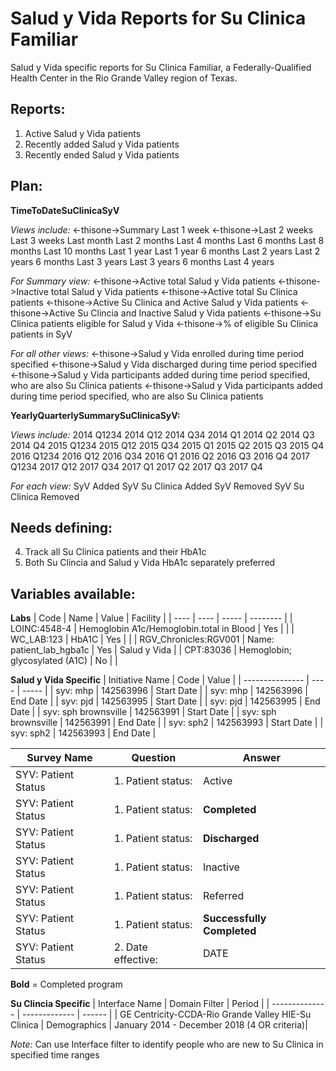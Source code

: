 # Salud y Vida Reports for Su Clinica Familiar

Salud y Vida specific reports for Su Clinica Familiar, a Federally-Qualified Health Center in the Rio Grande Valley region of Texas.

## Reports:

1. Active Salud y Vida patients
2. Recently added Salud y Vida patients
3. Recently ended Salud y Vida patients

## Plan:

**TimeToDateSuClinicaSyV**

*Views include:*
<-thisone->Summary
Last 1 week
<-thisone->Last 2 weeks
Last 3 weeks
Last month
Last 2 months
Last 4 months
Last 6 months
Last 8 months
Last 10 months
Last 1 year
Last 1 year 6 months
Last 2 years
Last 2 years 6 months
Last 3 years
Last 3 years 6 months
Last 4 years

*For Summary view:*
<-thisone->Active total Salud y Vida patients
<-thisone->Inactive total Salud y Vida patients
<-thisone->Active total Su Clinica patients
<-thisone->Active Su Clinica and Active Salud y Vida patients
<-thisone->Active Su Clincia and Inactive Salud y Vida patients
<-thisone->Su Clinica patients eligible for Salud y Vida
<-thisone->% of eligible Su Clinica patients in SyV

*For all other views:*
<-thisone->Salud y Vida enrolled during time period specified
<-thisone->Salud y Vida discharged during time period specified
<-thisone->Salud y Vida participants added during time period specified, who are also Su Clinica patients
<-thisone->Salud y Vida participants added during time period specified, who are also Su Clinica patients

**YearlyQuarterlySummarySuClinicaSyV:**

*Views include:*
2014 Q1234
2014 Q12
2014 Q34
2014 Q1
2014 Q2
2014 Q3
2014 Q4
2015 Q1234
2015 Q12
2015 Q34
2015 Q1
2015 Q2
2015 Q3
2015 Q4
2016 Q1234
2016 Q12
2016 Q34
2016 Q1
2016 Q2
2016 Q3
2016 Q4
2017 Q1234
2017 Q12
2017 Q34
2017 Q1
2017 Q2
2017 Q3
2017 Q4

*For each view:*
SyV Added
SyV Su Clinica Added
SyV Removed
SyV Su Clinica Removed

## Needs defining:
4. Track all Su Clinica patients and their HbA1c
5. Both Su Clincia and Salud y Vida HbA1c separately preferred

## Variables available:

**Labs**
| Code | Name | Value | Facility |
| ---- | ---- | ----- | -------- | 
| LOINC:4548-4 | Hemoglobin A1c/Hemoglobin.total in Blood | Yes | |
| WC_LAB:123 | HbA1C | Yes | |
| RGV_Chronicles:RGV001 | Name: patient_lab_hgba1c | Yes | Salud y Vida |
| CPT:83036 | Hemoglobin; glycosylated (A1C) | No | |

**Salud y Vida Specific**
| Initiative Name | Code | Value |
| --------------- | ---- | ----- |
| syv: mhp | 142563996 | Start Date |
| syv: mhp | 142563996 | End Date |
| syv: pjd | 142563995 | Start Date |
| syv: pjd | 142563995 | End Date |
| syv: sph brownsville | 142563991 | Start Date |
| syv: sph brownsville | 142563991 | End Date |
| syv: sph2 | 142563993 | Start Date |
| syv: sph2 | 142563993 | End Date |

| Survey Name | Question | Answer |
| ----------- | -------- | ------ |
| SYV: Patient Status | 1. Patient status: | Active |
| SYV: Patient Status | 1. Patient status: | **Completed** |
| SYV: Patient Status | 1. Patient status: | **Discharged** |
| SYV: Patient Status | 1. Patient status: | Inactive |
| SYV: Patient Status | 1. Patient status: | Referred |
| SYV: Patient Status | 1. Patient status: | **Successfully Completed** |
| SYV: Patient Status | 2. Date effective: | DATE |

**Bold** = Completed program

**Su Clincia Specific**
| Interface Name | Domain Filter | Period |
| -------------- | ------------- | ------ |
| GE Centricity-CCDA-Rio Grande Valley HIE-Su Clinica | Demographics | January 2014 - December 2018 (4 OR criteria)|

*Note:* Can use Interface filter to identify people who are new to Su Clinica in specified time ranges
